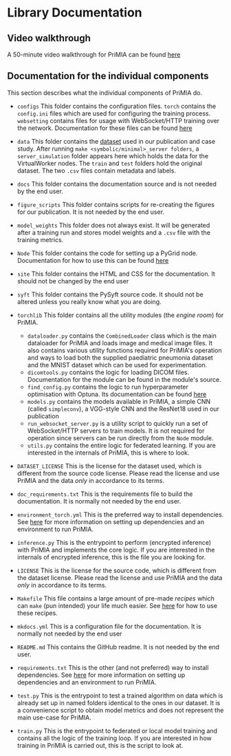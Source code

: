 # Library Documentation

## Video walkthrough
A 50-minute video walkthrough for PriMIA can be found [here](https://youtu.be/2wOlgGPH58w)

## Documentation for the individual components
This section describes what the individual components of PriMIA do.

- `configs`
This folder contains the configuration files. `torch` contains the `config.ini` files which are used for configuring the training process. `websetting` contains files for usage with WebSocket/HTTP training over the network. Documentation for these files can be found [here](ConfigDocs.md)

- `data`
This folder contains the [dataset](Dataset_Description.md) used in our publication and case study. After running `make <symbolic/minimal>_server folders`, a `server_simulation` folder appears here which holds the data for the VirtualWorker nodes. The `train` and `test` folders hold the original dataset. The two `.csv` files contain metadata and labels.

- `docs`
This folder contains the documentation source and is not needed by the end user.

- `figure_scripts`
This folder contains scripts for re-creating the figures for our publication. It is not needed by the end user.

- `model_weights`
This folder does not always exist. It will be generated after a training run and stores model weights and a `.csv` file with the training metrics.

- `Node`
This folder contains the code for setting up a PyGrid node. Documentation for how to use this can be found [here](HowTo.md)

- `site`
This folder contains the HTML and CSS for the documentation. It should not be changed by the end user

- `syft`
This folder contains the PySyft source code. It should not be altered unless you really know what you are doing.

- `torchlib`
This folder contains all the utility modules (the _engine room_) for PriMIA. 
    - `dataloader.py` contains the `CombinedLoader` class which is the main dataloader for PriMIA and loads image and medical image files. It also contains various utility functions required for PriMIA's operation and ways to load both the supplied paediatric pneumonia dataset and the MNIST dataset which can be used for experimentation.
    - `dicomtools.py` contains the logic for loading DICOM files. Documentation for the module can be found in the module's source.
    - `find_config.py` contains the logic to run hyperparameter optimisation with Optuna. Its documentation can be found [here](HowTo.md)
    - `models.py` contains the models available in PriMIA, a simple CNN (called `simpleconv`), a VGG-style CNN and the ResNet18 used in our publication
    - `run_websocket_server.py` is a utility script to quickly run a set of WebSocket/HTTP servers to train models. It is not required for operation since servers can be run directly from the `Node` module.
    - `utils.py` contains the entire logic for federated learning. If you are interested in the internals of PriMIA, this is where to look.

- `DATASET_LICENSE`
This is the license for the dataset used, which is different from the source code license. Please read the license and use PriMIA and the data _only_ in accordance to its terms.

- `doc_requirements.txt`
This is the requirements file to build the documentation. It is normally not needed by the end user.

- `environment_torch.yml`
This is the preferred way to install dependencies. See [here](HowTo.md) for more information on setting up dependencies and an environment to run PriMIA.

- `inference.py`
This is the entrypoint to perform (encrypted inference) with PriMIA and implements the core logic. If you are interested in the internals of encrypted inference, this is the file you are looking for.

- `LICENSE`
This is the license for the source code, which is different from the dataset license. Please read the license and use PriMIA and the data _only_ in accordance to its terms.

- `Makefile`
This file contains a large amount of pre-made _recipes_ which can `make` (pun intended) your life much easier. See [here](HowTo.md) for how to use these recipes.

- `mkdocs.yml`
This is a configuration file for the documentation. It is normally not needed by the end user

- `README.md`
This contains the GitHub readme. It is not needed by the end user.

- `requirements.txt`
This is the other (and not preferred) way to install dependencies. See [here](HowTo.md) for more information on setting up dependencies and an environment to run PriMIA.

- `test.py`
This is the entrypoint to test a trained algorithm on data which is already set up in named folders identical to the ones in our dataset. It is a convenience script to obtain model metrics and does not represent the main use-case for PriMIA. 

- `train.py`
This is the entrypoint to federated or local model training and contains all the logic of the training loop. If you are interested in how training in PriMIA is carried out, this is the script to look at.